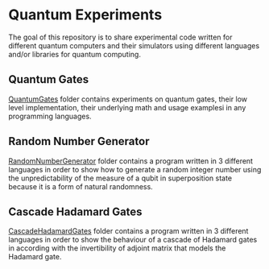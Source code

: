 # Quantum Experiments
The goal of this repository is to share experimental code written for different quantum computers and their simulators using different languages and/or libraries for quantum computing.

## Quantum Gates
[QuantumGates](./QuantumGates) folder contains experiments on quantum gates, their low level implementation, their underlying math and usage examplesi in any programming languages.

## Random Number Generator
[RandomNumberGenerator](./RandomNumberGenerator) folder contains a program written in 3 different languages in order to show how to generate a random integer number using the unpredictability of the measure of a qubit in superposition state because it is a form of natural randomness.

## Cascade Hadamard Gates
[CascadeHadamardGates](./CascadeHadamardGates) folder contains a program written in 3 different languages in order to show the behaviour of a cascade of Hadamard gates in according with the invertibility of adjoint matrix that models the Hadamard gate.


